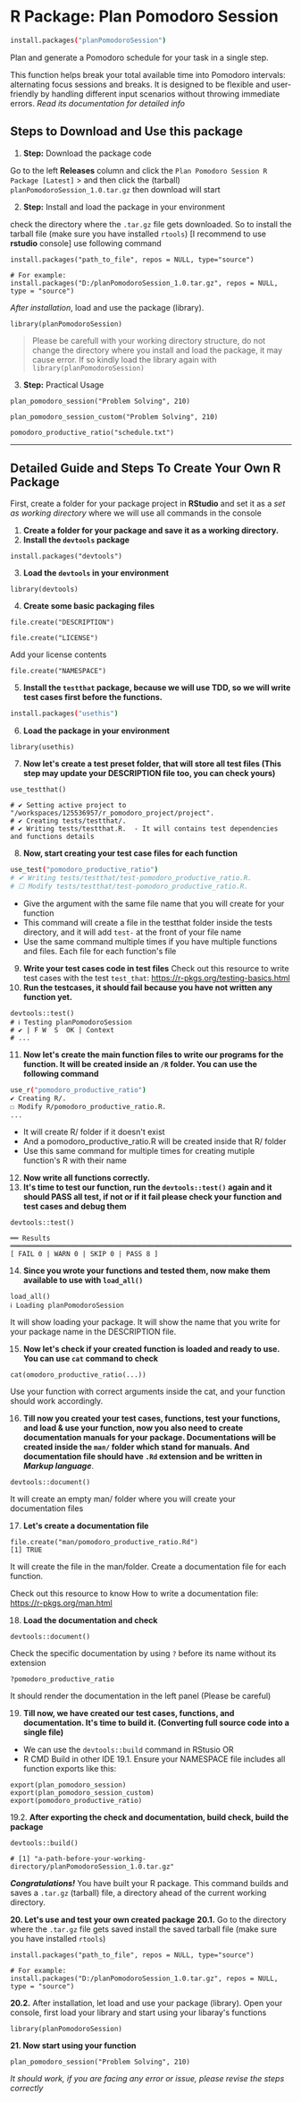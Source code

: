 # R Package: Plan Pomodoro Session

```bash
install.packages("planPomodoroSession")
```
Plan and generate a Pomodoro schedule for your task in a single step.

This function helps break your total available time into Pomodoro intervals: alternating focus sessions and breaks.
It is designed to be flexible and user-friendly by handling different input scenarios without throwing immediate errors. _Read its documentation for detailed info_

## Steps to Download and Use this package

1. **Step:** Download the package code

Go to the left **Releases** column and click the `Plan Pomodoro Session R Package [Latest]` > and then click the (tarball) ` planPomodoroSession_1.0.tar.gz ` then download will start

2. **Step:** Install and load the package in your environment

check the directory where the `.tar.gz` file gets downloaded. So to install the tarball file (make sure you have installed `rtools`) [I recommend to use **rstudio** console] use following command
```
install.packages("path_to_file", repos = NULL, type="source")

# For example:
install.packages("D:/planPomodoroSession_1.0.tar.gz", repos = NULL, type = "source")
```
_After installation_, load and use the package (library).
```
library(planPomodoroSession)
```
>Please be carefull with your working directory structure, do not change the directory where you install and load the package, it may cause error. If so kindly load the library again with `library(planPomodoroSession)`

3. **Step:** Practical Usage
```
plan_pomodoro_session("Problem Solving", 210)

plan_pomodoro_session_custom("Problem Solving", 210)

pomodoro_productive_ratio("schedule.txt")
```

___
## Detailed Guide and Steps To Create Your Own R Package
First, create a folder for your package project in **RStudio** and set it as a _set as working directory_ where we will use all commands in the console

1. **Create a folder for your package and save it as a working directory.**
2. **Install the `devtools` package**
```
install.packages("devtools")
```
3. **Load the `devtools` in your environment**
```
library(devtools)
```
4. **Create some basic packaging files**
```
file.create("DESCRIPTION")

file.create("LICENSE")
```
Add your license contents
```
file.create("NAMESPACE")
```

5. **Install the `testthat` package, because we will use TDD, so we will write test cases first before the functions.**
```bash
install.packages("usethis")
```
6. **Load the package in your environment**
```
library(usethis)
```
7. **Now let's create a test preset folder, that will store all test files (This step may update your DESCRIPTION file too, you can check yours)**
```
use_testthat()

# ✔ Setting active project to "/workspaces/125536957/r_pomodoro_project/project".
# ✔ Creating tests/testthat/.
# ✔ Writing tests/testthat.R.  - It will contains test dependencies and functions details
```
8. **Now, start creating your test case files for each function**
```bash
use_test("pomodoro_productive_ratio")
# ✔ Writing tests/testthat/test-pomodoro_productive_ratio.R.
# ☐ Modify tests/testthat/test-pomodoro_productive_ratio.R.
```
* Give the argument with the same file name that you will create for your function
* This command will create a file in the testthat folder inside the tests directory, and it will add `test-` at the front of your file name
* Use the same command multiple times if you have multiple functions and files. Each file for each function's file
9. **Write your test cases code in test files**
Check out this resource to write test cases with the test `test_that`: https://r-pkgs.org/testing-basics.html
10. **Run the testcases, it should **fail** because you have not written any function yet.**
```
devtools::test()
# ℹ Testing planPomodoroSession
# ✔ | F W  S  OK | Context
# ...
```
11. **Now let's create the main function files to write our programs for the function. It will be created inside an `/R` folder. You can use the following command**
```bash
use_r("pomodoro_productive_ratio")
✔ Creating R/.
☐ Modify R/pomodoro_productive_ratio.R.
...
```
* It will create R/ folder if it doesn't exist
* And a pomodoro_productive_ratio.R will be created inside that R/ folder
* Use this same command for multiple times for creating mutiple function's R with their name

12. **Now write all functions correctly.**
13. **It's time to test our function, run the `devtools::test()` again and it should PASS all test, if not or if it fail please check your function and test cases and debug them**
```
devtools::test()

══ Results ══════════════════════════════════════════════════════════════════════════
[ FAIL 0 | WARN 0 | SKIP 0 | PASS 8 ]
```
14. **Since you wrote your functions and tested them, now make them available to use with `load_all()`**
```
load_all()
ℹ Loading planPomodoroSession
```
It will show loading your package. It will show the name that you write for your package name in the DESCRIPTION file.


15. **Now let's check if your created function is loaded and ready to use. You can use `cat` command to check**
```
cat(omodoro_productive_ratio(...))
```
Use your function with correct arguments inside the cat, and your function should work accordingly.

16. **Till now you created your test cases, functions, test your functions, and load & use your function, now you also need to create documentation manuals for your package. Documentations will be created inside the `man/` folder which stand for manuals. And documentation file should have `.Rd` extension and be written in _Markup language_**.
```
devtools::document()

```
It will create an empty man/ folder where you will create your documentation files

17. **Let's create a documentation file**
```
file.create("man/pomodoro_productive_ratio.Rd")
[1] TRUE
```
It will create the file in the man/folder. Create a documentation file for each function.

Check out this resource to know How to write a documentation file: https://r-pkgs.org/man.html

18. **Load the documentation and check**
```
devtools::document()
```
Check the specific documentation by using `?` before its name without its extension
```
?pomodoro_productive_ratio
```
It should render the documentation in the left panel (Please be careful)

19. **Till now, we have created our test cases, functions, and documentation. It's time to build it. (Converting full source code into a single file)**
  * We can use the `devtools::build` command in RStusio OR
  * R CMD Build in other IDE
19.1. Ensure your NAMESPACE file includes all function exports like this:

```
export(plan_pomodoro_session)
export(plan_pomodoro_session_custom)
export(pomodoro_productive_ratio)
```
19.2. **After exporting the check and documentation, build check, build the package**
```
devtools::build()

# [1] "a-path-before-your-working-directory/planPomodoroSession_1.0.tar.gz"
```
**_Congratulations!_** You have built your R package. This command builds and saves a `.tar.gz` (tarball) file, a directory ahead of the current working directory.


**20. Let's use and test your own created package**
**20.1.** Go to the directory where the `.tar.gz` file gets saved
install the saved tarball file (make sure you have installed `rtools`)
```
install.packages("path_to_file", repos = NULL, type="source")

# For example:
install.packages("D:/planPomodoroSession_1.0.tar.gz", repos = NULL, type = "source")
```
**20.2.** After installation, let load and use your package (library). Open your console, first load your library and start using your libaray's functions
```
library(planPomodoroSession)
```
**21. Now start using your function**
```
plan_pomodoro_session("Problem Solving", 210)
```
_It should work, if you are facing any error or issue, please revise the steps correctly_
